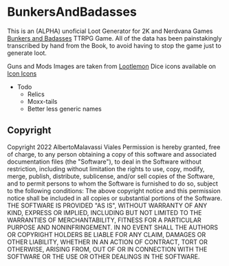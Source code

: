 # BunkersAndBadasses

This is an (ALPHA) unoficial Loot Generator for 2K and Nerdvana Games <a href="https://nerdvanagames.myshopify.com/">Bunkers and Badasses</a> TTRPG Game. 
All of the data has been painstakingly transcribed by hand from the Book, to avoid having to stop the game just to generate loot.

Guns and Mods Images are taken from [Lootlemon](https://lootlemon.com)
Dice icons available on [Icon Icons](https://icon-icons.com/)

* Todo
  * Relics
  * Moxx-tails
  * Better less generic names
  
  
## Copyright
Copyright 2022 AlbertoMalavassi Viales
Permission is hereby granted, free of charge, to any person obtaining a copy of this software and associated documentation files (the "Software"), to deal in the Software without restriction, including without limitation the rights to use, copy, modify, merge, publish, distribute, sublicense, and/or sell copies of the Software, and to permit persons to whom the Software is furnished to do so, subject to the following conditions:
The above copyright notice and this permission notice shall be included in all copies or substantial portions of the Software.
THE SOFTWARE IS PROVIDED "AS IS", WITHOUT WARRANTY OF ANY KIND, EXPRESS OR IMPLIED, INCLUDING BUT NOT LIMITED TO THE WARRANTIES OF MERCHANTABILITY, FITNESS FOR A PARTICULAR PURPOSE AND NONINFRINGEMENT. IN NO EVENT SHALL THE AUTHORS OR COPYRIGHT HOLDERS BE LIABLE FOR ANY CLAIM, DAMAGES OR OTHER LIABILITY, WHETHER IN AN ACTION OF CONTRACT, TORT OR OTHERWISE, ARISING FROM, OUT OF OR IN CONNECTION WITH THE SOFTWARE OR THE USE OR OTHER DEALINGS IN THE SOFTWARE.
